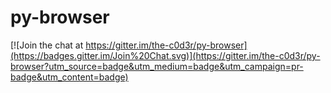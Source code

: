 # py-browser

[![Join the chat at https://gitter.im/the-c0d3r/py-browser](https://badges.gitter.im/Join%20Chat.svg)](https://gitter.im/the-c0d3r/py-browser?utm_source=badge&utm_medium=badge&utm_campaign=pr-badge&utm_content=badge)
